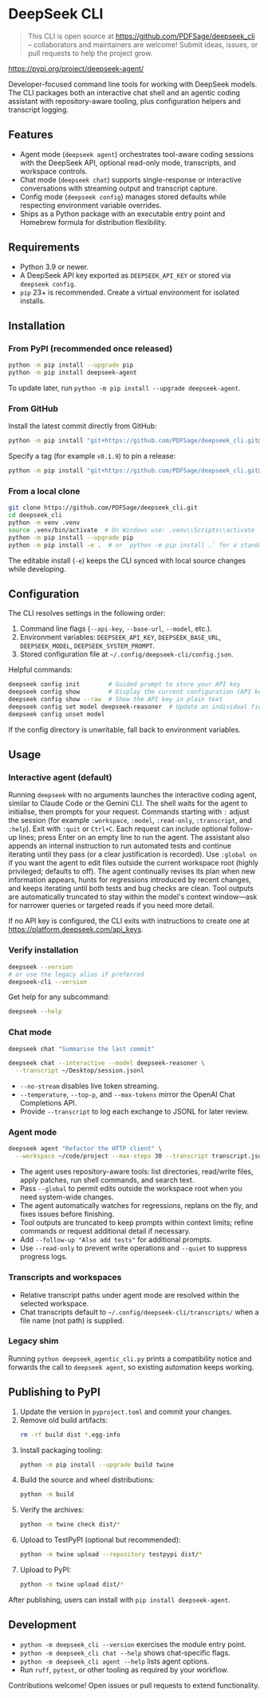 # DeepSeek CLI

> This CLI is open source at https://github.com/PDFSage/deepseek_cli – collaborators and maintainers are welcome! Submit ideas, issues, or pull requests to help the project grow.

https://pypi.org/project/deepseek-agent/

Developer-focused command line tools for working with DeepSeek models. The CLI
packages both an interactive chat shell and an agentic coding assistant with
repository-aware tooling, plus configuration helpers and transcript logging.

## Features
- Agent mode (`deepseek agent`) orchestrates tool-aware coding sessions with the
  DeepSeek API, optional read-only mode, transcripts, and workspace controls.
- Chat mode (`deepseek chat`) supports single-response or interactive
  conversations with streaming output and transcript capture.
- Config mode (`deepseek config`) manages stored defaults while respecting
  environment variable overrides.
- Ships as a Python package with an executable entry point and Homebrew formula
  for distribution flexibility.

## Requirements
- Python 3.9 or newer.
- A DeepSeek API key exported as `DEEPSEEK_API_KEY` or stored via
  `deepseek config`.
- `pip` 23+ is recommended. Create a virtual environment for isolated installs.

## Installation

### From PyPI (recommended once released)
```bash
python -m pip install --upgrade pip
python -m pip install deepseek-agent
```

To update later, run `python -m pip install --upgrade deepseek-agent`.

### From GitHub
Install the latest commit directly from GitHub:
```bash
python -m pip install "git+https://github.com/PDFSage/deepseek_cli.git@main"
```
Specify a tag (for example `v0.1.9`) to pin a release:
```bash
python -m pip install "git+https://github.com/PDFSage/deepseek_cli.git@v0.1.9"
```

### From a local clone
```bash
git clone https://github.com/PDFSage/deepseek_cli.git
cd deepseek_cli
python -m venv .venv
source .venv/bin/activate  # On Windows use: .venv\\Scripts\\activate
python -m pip install --upgrade pip
python -m pip install -e .  # or `python -m pip install .` for a standard install
```

The editable install (`-e`) keeps the CLI synced with local source changes while
developing.

## Configuration
The CLI resolves settings in the following order:
1. Command line flags (`--api-key`, `--base-url`, `--model`, etc.).
2. Environment variables: `DEEPSEEK_API_KEY`, `DEEPSEEK_BASE_URL`,
   `DEEPSEEK_MODEL`, `DEEPSEEK_SYSTEM_PROMPT`.
3. Stored configuration file at `~/.config/deepseek-cli/config.json`.

Helpful commands:
```bash
deepseek config init        # Guided prompt to store your API key
deepseek config show        # Display the current configuration (API key redacted)
deepseek config show --raw  # Show the API key in plain text
deepseek config set model deepseek-reasoner  # Update an individual field
deepseek config unset model
```

If the config directory is unwritable, fall back to environment variables.

## Usage

### Interactive agent (default)
Running `deepseek` with no arguments launches the interactive coding agent,
similar to Claude Code or the Gemini CLI. The shell waits for the agent to
initialise, then prompts for your request. Commands starting with `:` adjust the
session (for example `:workspace`, `:model`, `:read-only`, `:transcript`, and
`:help`). Exit with `:quit` or `Ctrl+C`. Each request can include optional
follow-up lines; press Enter on an empty line to run the agent. The assistant
also appends an internal instruction to run automated tests and continue
iterating until they pass (or a clear justification is recorded).
Use `:global on` if you want the agent to edit files outside the current
workspace root (highly privileged; defaults to off). The agent continually
revises its plan when new information appears, hunts for regressions introduced
by recent changes, and keeps iterating until both tests and bug checks are
clean.
Tool outputs are automatically truncated to stay within the model's context
window—ask for narrower queries or targeted reads if you need more detail.

If no API key is configured, the CLI exits with instructions to create one at
https://platform.deepseek.com/api_keys.

### Verify installation
```bash
deepseek --version
# or use the legacy alias if preferred
deepseek-cli --version
```

Get help for any subcommand:
```bash
deepseek --help
```

### Chat mode
```bash
deepseek chat "Summarise the last commit"

deepseek chat --interactive --model deepseek-reasoner \
  --transcript ~/Desktop/session.jsonl
```
- `--no-stream` disables live token streaming.
- `--temperature`, `--top-p`, and `--max-tokens` mirror the OpenAI Chat
  Completions API.
- Provide `--transcript` to log each exchange to JSONL for later review.

### Agent mode
```bash
deepseek agent "Refactor the HTTP client" \
  --workspace ~/code/project --max-steps 30 --transcript transcript.jsonl
```
- The agent uses repository-aware tools: list directories, read/write files,
  apply patches, run shell commands, and search text.
- Pass `--global` to permit edits outside the workspace root when you need
  system-wide changes.
- The agent automatically watches for regressions, replans on the fly, and
  fixes issues before finishing.
- Tool outputs are truncated to keep prompts within context limits; refine
  commands or request additional detail if necessary.
- Add `--follow-up "Also add tests"` for additional prompts.
- Use `--read-only` to prevent write operations and `--quiet` to suppress
  progress logs.

### Transcripts and workspaces
- Relative transcript paths under agent mode are resolved within the selected
  workspace.
- Chat transcripts default to `~/.config/deepseek-cli/transcripts/` when a file
  name (not path) is supplied.

### Legacy shim
Running `python deepseek_agentic_cli.py` prints a compatibility notice and
forwards the call to `deepseek agent`, so existing automation keeps working.

## Publishing to PyPI
1. Update the version in `pyproject.toml` and commit your changes.
2. Remove old build artifacts:
   ```bash
   rm -rf build dist *.egg-info
   ```
3. Install packaging tooling:
   ```bash
   python -m pip install --upgrade build twine
   ```
4. Build the source and wheel distributions:
   ```bash
   python -m build
   ```
5. Verify the archives:
   ```bash
   python -m twine check dist/*
   ```
6. Upload to TestPyPI (optional but recommended):
   ```bash
   python -m twine upload --repository testpypi dist/*
   ```
7. Upload to PyPI:
   ```bash
   python -m twine upload dist/*
   ```

After publishing, users can install with `pip install deepseek-agent`.

## Development
- `python -m deepseek_cli --version` exercises the module entry point.
- `python -m deepseek_cli chat --help` shows chat-specific flags.
- `python -m deepseek_cli agent --help` lists agent options.
- Run `ruff`, `pytest`, or other tooling as required by your workflow.

Contributions welcome! Open issues or pull requests to extend functionality.
